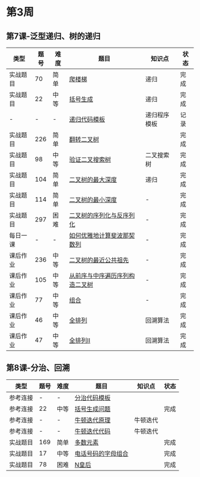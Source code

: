 # 第3周
## 第7课-泛型递归、树的递归
|类型|题号|难度|题目|知识点|状态|
|---|---|---|---|---|---|
|实战题目|70|简单|[爬楼梯](../Week_01/climbStairs)|递归|完成|
|实战题目|22|中等|[括号生成](../Week_02/generateParenthesis)|递归|完成|
|-|-|-|[递归代码模板](./recursionTemplate)|递归程序模板|记录|
|实战题目|226|简单|[翻转二叉树](./invertBinaryTree)||完成|
|实战题目|98|中等|[验证二叉搜索树](./validateBinarySearchTree)|二叉搜索树|完成|
|实战题目|104|简单|[二叉树的最大深度](../Week_02/maxDepthOfBinaryTree)|递归|完成|
|实战题目|114|简单|[二叉树的最小深度](../Week_02/minimumDepthOfBinaryTree)|-|完成|
|实战题目|297|困难|[二叉树的序列化与反序列化](./serializeAndDeserializeBinaryTree)|-|完成|
|每日一课|-|-|[如何优雅地计算斐波那契数列](./fibonacci)|-|完成|
|课后作业|236|中等|[二叉树的最近公共祖先](./lowestCommonAncestor)|-|完成|
|课后作业|105|中等|[从前序与中序遍历序列构造二叉树](./constructBinaryTree)|-|完成|
|课后作业|77|中等|[组合](./combinations)|-|完成|
|课后作业|46|中等|[全排列](./permutations)|回溯算法|完成|
|课后作业|47|中等|[全排列II](./permutationsII)|回溯算法|完成|
## 第8课-分治、回溯
|类型|题号|难度|题目|知识点|状态|
|---|---|---|---|---|---|
|参考连接|-|-|[分治代码模板](https://shimo.im/docs/3xvghYh3JJPKwdvt/read)|||
|参考连接|22|中等|[括号生成问题](../Week_02/generateParenthesis)||完成|
|参考连接|-|-|[牛顿迭代原理](http://www.matrix67.com/blog/archives/361)|牛顿迭代||
|参考连接|-|-|[牛顿迭代代码](http://www.voidcn.com/article/p-eudisdmk-zm.html)|牛顿迭代||
|实战题目|169|简单|[多数元素](./majorityElement)||完成|
|实战题目|17|中等|[电话号码的字母组合](./letterCombinations)||完成|
|实战题目|78|困难|[N皇后](../Week_03/nQueens)||完成|
